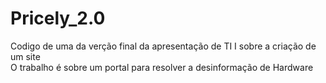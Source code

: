 # Pricely_2.0

Codigo de uma da verção final da apresentação de TI I sobre a criação de um site  
O trabalho é sobre um portal para resolver a desinformação de Hardware
